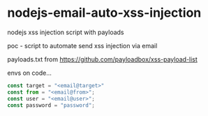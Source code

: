 # nodejs-email-auto-xss-injection
nodejs xss injection script with payloads


poc - script to automate send xss injection via email

payloads.txt from https://github.com/payloadbox/xss-payload-list


envs on code...

```js
const target = "<email@target>"
const from = "<email@from>";
const user = "<email@user>";
const password = "password";

```

